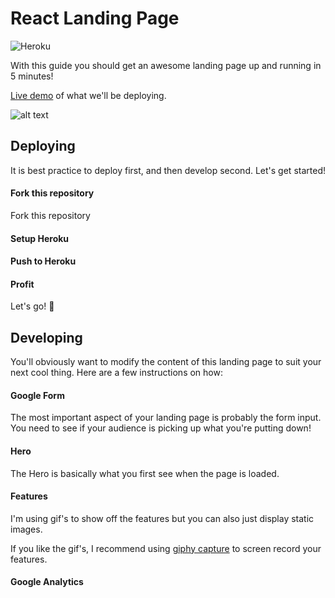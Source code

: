 # React Landing Page
![Heroku](https://heroku-badge.herokuapp.com/?app=react-landing-page1)

With this guide you should get an awesome landing page up and running in 5 minutes!

[Live demo](https://react-landing-page1.herokuapp.com/) of what we'll be deploying.

![alt text](https://github.com/jonathancai11/react-landing-page/raw/master/demo.gif)


## Deploying

It is best practice to deploy first, and then develop second. Let's get started!

#### Fork this repository

Fork this repository

#### Setup Heroku


#### Push to Heroku


#### Profit

Let's go! 🚀

## Developing

You'll obviously want to modify the content of this landing page to suit your next cool thing. Here are a few instructions on how:

#### Google Form

The most important aspect of your landing page is probably the form input. You need to see if your audience is picking up what you're putting down!

#### Hero

The Hero is basically what you first see when the page is loaded.

#### Features

I'm using gif's to show off the features but you can also just display static images.

If you like the gif's, I recommend using [giphy capture](https://giphy.com/apps/giphycapture) to screen record your features.

#### Google Analytics
